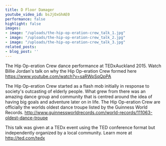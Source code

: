 ```yaml
---
title: D Floor Damager
youtube_video_id: bsJjOxGhAE0
performance: false
highlight: false
images:
- image: "/uploads/the-hip-op-eration-crew_talk_1.jpg"
- image: "/uploads/the-hip-op-eration-crew_talk_2.jpg"
- image: "/uploads/the-hip-op-eration-crew_talk_3.jpg"
related_posts:
- blog_post: ''
---
```


The Hip Op-eration Crew dance performance at TEDxAuckland 2015. Watch Billie Jordan's talk on why the Hip Op-eration Crew formed here https://www.youtube.com/watch?v=saRWpSqQpPA

The Hip Op-eration Crew started as a flash mob initially in response to society's outcasting of elderly people. What grew from there was an amazing dance group and community that is centred around the idea of having big goals and  adventure later on in life. The Hip Op-eration Crew are officially the worlds oldest dance troupe listed by the Guinness World Records. http://www.guinnessworldrecords.com/world-records/111063-oldest-dance-troupe

This talk was given at a TEDx event using the TED conference format but independently organized by a local community. Learn more at http://ted.com/tedx
